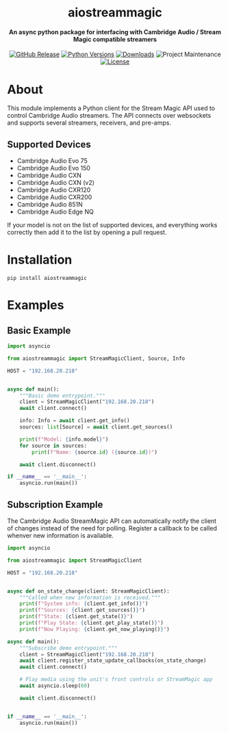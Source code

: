 <div align="center">

# aiostreammagic

#### An async python package for interfacing with Cambridge Audio / Stream Magic compatible streamers
[![GitHub Release][releases-shield]][releases]
[![Python Versions][python-versions-shield]][pypi]
[![Downloads][downloads-shield]][pypi]
![Project Maintenance][maintenance-shield]
[![License][license-shield]](LICENSE.md)

</div>

# About
This module implements a Python client for the Stream Magic API used to control Cambridge Audio streamers. The API connects over websockets and supports several streamers, receivers, and pre-amps.

## Supported Devices
- Cambridge Audio Evo 75
- Cambridge Audio Evo 150
- Cambridge Audio CXN
- Cambridge Audio CXN (v2)
- Cambridge Audio CXR120
- Cambridge Audio CXR200
- Cambridge Audio 851N
- Cambridge Audio Edge NQ

If your model is not on the list of supported devices, and everything works correctly then add it to the list by opening a pull request.

# Installation
```shell
pip install aiostreammagic
```

# Examples

## Basic Example
```python
import asyncio

from aiostreammagic import StreamMagicClient, Source, Info

HOST = "192.168.20.218"


async def main():
    """Basic demo entrypoint."""
    client = StreamMagicClient("192.168.20.218")
    await client.connect()

    info: Info = await client.get_info()
    sources: list[Source] = await client.get_sources()

    print(f"Model: {info.model}")
    for source in sources:
        print(f"Name: {source.id} ({source.id})")

    await client.disconnect()

if __name__ == '__main__':
    asyncio.run(main())
```

## Subscription Example

The Cambridge Audio StreamMagic API can automatically notify the client of changes instead of the need for polling. Register a callback to be called whenver new information is available.

```python
import asyncio

from aiostreammagic import StreamMagicClient

HOST = "192.168.20.218"


async def on_state_change(client: StreamMagicClient):
    """Called when new information is received."""
    print(f"System info: {client.get_info()}")
    print(f"Sources: {client.get_sources()}")
    print(f"State: {client.get_state()}")
    print(f"Play State: {client.get_play_state()}")
    print(f"Now Playing: {client.get_now_playing()}")

async def main():
    """Subscribe demo entrypoint."""
    client = StreamMagicClient("192.168.20.218")
    await client.register_state_update_callbacks(on_state_change)
    await client.connect()

    # Play media using the unit's front controls or StreamMagic app
    await asyncio.sleep(60)

    await client.disconnect()


if __name__ == '__main__':
    asyncio.run(main())
```

[license-shield]: https://img.shields.io/github/license/noahhusby/aiostreammagic.svg
[downloads-shield]: https://img.shields.io/pypi/dm/aiostreammagic
[python-versions-shield]: https://img.shields.io/pypi/pyversions/aiostreammagic
[maintenance-shield]: https://img.shields.io/maintenance/yes/2024.svg
[releases-shield]: https://img.shields.io/github/release/noahhusby/aiostreammagic.svg
[releases]: https://github.com/noahhusby/aiostreammagic/releases
[pypi]: https://pypi.org/project/aiostreammagic/
